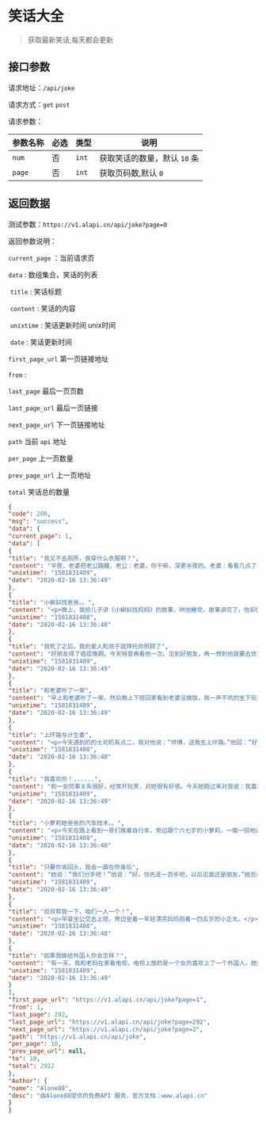 # 笑话大全

> 获取最新笑话,每天都会更新



## 接口参数

请求地址：`/api/joke`

请求方式：`get` `post`

请求参数：

| 参数名称 | 必选 | 类型  | 说明                          |
| -------- | ---- | ----- | ----------------------------- |
| `num`    | 否   | `int` | 获取笑话的数量，默认 `10`  条 |
| `page`   | 否   | `int` | 获取页码数,默认 `0`           |

## 返回数据

测试参数：`https://v1.alapi.cn/api/joke?page=0`

返回参数说明：

`current_page` ：当前请求页

`data` : 数组集合，笑话的列表

​	`title` : 笑话标题

​	`content` : 笑话的内容

​	`unixtime` : 笑话更新时间 unix时间

​	`date` : 笑话更新时间

`first_page_url` 第一页链接地址

`from` :

`last_page`  最后一页页数

`last_page_url` 最后一页链接

`next_page_url` 下一页链接地址

`path` 当前 `api` 地址

`per_page` 上一页数量

`prev_page_url` 上一页地址

`total` 笑话总的数量

```json
{
"code": 200,
"msg": "success",
"data": {
"current_page": 1,
"data": [
{
"title": "我又不去厕所，我穿什么衣服啊？",
"content": "半夜，老婆把老公踹醒，老公：老婆，你干嘛，深更半夜的。老婆：看看几点了，要是快天亮就坚持一下，太冷了不想去厕所。老公看了看：老婆，你还是去吧，才一点多。老婆：哦，那你先穿个衣服。老公：我又不去厕所，我穿什么衣服啊？老婆：你不穿，别怪我了。说着一下子起来，裹着被子去了卫生间。老公：尼玛……",
"unixtime": "1581831409",
"date": "2020-02-16 13:36:49"
},
{
"title": "小蝌蚪找爸爸。。",
"content": "<p>晚上，我给儿子讲《小蝌蚪找妈妈》的故事，哄他睡觉，故事讲完了，他却仍然不睡。</p><p>我开导他：“故事讲完了，小蝌蚪都找到妈妈了，你也该睡觉了？！”</p><p>儿子摇了摇头，说：“不睡，小蝌蚪还没找到爸爸呢。”</p>",
"unixtime": "1581831408",
"date": "2020-02-16 13:36:48"
},
{
"title": "我死了之后，我的爱人和孩子就拜托你照顾了",
"content": "好朋友得了癌症晚期，今天特意再看他一次。见到好朋友，再一想到他就要去世了，眼泪不由自主的就落了下来。朋友安慰我说：别哭了兄弟，现在兄弟临死之前想拜托你一件事，你一定要答应我啊！我擦了擦眼泪，说道：：放心吧兄弟，我一定会满足你的心愿的！朋友：我死了之后，我的爱人和孩子就拜托你照顾了。我：你这老婆都没有，那来的母子让人照顾啊！朋友：我老婆是婚外恋，她背着她老公和我偷情已经三年多了。我：唉，这样啊，放心吧兄弟，我一定会照顾好你孩子的。唉对了，她母子俩在那儿呢？朋友：孩子在你老婆肚子里！我：尼玛！！！",
"unixtime": "1581831409",
"date": "2020-02-16 13:36:49"
},
{
"title": "和老婆吵了一架",
"content": "早上和老婆吵了一架。然后晚上下班回家看到老婆没做饭，我一声不吭的坐下玩手机，心想看谁能耗。过了好一会儿，老婆主动开口了：“咱出去吃饭吧。”我板着脸“嗯”了一下，正要去拿钥匙钱包，老婆说：“不用拿了，我带的有。”我心情一下子舒畅了许多，走出家门时我刚问了一句：“上哪儿吃呀~？”老婆在屋里“啪”的把门关上了。",
"unixtime": "1581831409",
"date": "2020-02-16 13:36:49"
},
{
"title": "上环路与计生委",
"content": "<p>今天遇到的的士司机有点二，我对他说：“师傅，送我去上环路。”他回：“好嘞！”然后我就被载到了计生委。</p>",
"unixtime": "1581831408",
"date": "2020-02-16 13:36:48"
},
{
"title": "我喜欢你！......",
"content": "和一女同事关系很好，经常开玩笑，对她很有好感。今天她跑过来对我说：我喜欢你！我脸一红，这是我的春天要来了吗？我还没来的急回答，她又说：吃屎的样子。",
"unixtime": "1581831409",
"date": "2020-02-16 13:36:49"
},
{
"title": "小萝莉她爸爸的汽车技术。。",
"content": "<p>今天在路上看到一哥们推着自行车，旁边跟个六七岁的小萝莉。一瘸一拐地走着，气呼呼的样子。</p><p>大哥低声下气地说：“现在你知道爸爸的骑车技术了吧？还要不要坐车了？”</p>",
"unixtime": "1581831408",
"date": "2020-02-16 13:36:48"
},
{
"title": "只要你肯回头，我会一直在你身后",
"content": "她说：“我们分手吧！”他说：“好。你先走一百步吧，以后见面还是朋友。”她忍着心痛走了九十九步，最后一步她回头了，却撞在他的怀里。她愣住了！他平静地说：“只要你肯回头，我会一直在你身后。”她哭得泣不成声，而他也顺势扔开了藏在背后的板砖。",
"unixtime": "1581831409",
"date": "2020-02-16 13:36:49"
},
{
"title": "叔叔帮我一下，咱们一人一个！",
"content": "<p>早餐坐公交去上班，旁边坐着一年轻漂亮妈妈抱着一四五岁的小正太。</p><p>过了一会，可能饿了一直缠着要吃奶，妈妈说：“这么大了还吃奶？”</p><p>孩子一边喊一边扒妈妈的领口，妈妈拿手挡住胸口，小正太折腾了半天没办法。</p><p>突然冲着我喊：“叔叔帮我扒下，我们一人一个。”</p>",
"unixtime": "1581831408",
"date": "2020-02-16 13:36:48"
},
{
"title": "如果我嫁给外国人你会怎样？",
"content": "有一天，我和老妈在家看电视，电视上放的是一个女的喜欢上了一个外国人，她妈不同意，就跟她妈翻脸了。我突然问老妈：如果我嫁给外国人你会怎样？老妈突然说一句：甭说外国人，你能嫁出去，就是外星人也行",
"unixtime": "1581831409",
"date": "2020-02-16 13:36:49"
}
],
"first_page_url": "https://v1.alapi.cn/api/joke?page=1",
"from": 1,
"last_page": 292,
"last_page_url": "https://v1.alapi.cn/api/joke?page=292",
"next_page_url": "https://v1.alapi.cn/api/joke?page=2",
"path": "https://v1.alapi.cn/api/joke",
"per_page": 10,
"prev_page_url": null,
"to": 10,
"total": 2912
},
"Author": {
"name": "Alone88",
"desc": "由Alone88提供的免费API 服务，官方文档：www.alapi.cn"
}
}
```

